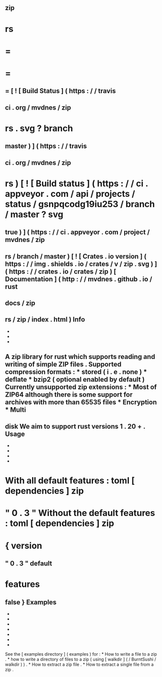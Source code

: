 zip
-
rs
=
=
=
=
=
=
[
!
[
Build
Status
]
(
https
:
/
/
travis
-
ci
.
org
/
mvdnes
/
zip
-
rs
.
svg
?
branch
=
master
)
]
(
https
:
/
/
travis
-
ci
.
org
/
mvdnes
/
zip
-
rs
)
[
!
[
Build
status
]
(
https
:
/
/
ci
.
appveyor
.
com
/
api
/
projects
/
status
/
gsnpqcodg19iu253
/
branch
/
master
?
svg
=
true
)
]
(
https
:
/
/
ci
.
appveyor
.
com
/
project
/
mvdnes
/
zip
-
rs
/
branch
/
master
)
[
!
[
Crates
.
io
version
]
(
https
:
/
/
img
.
shields
.
io
/
crates
/
v
/
zip
.
svg
)
]
(
https
:
/
/
crates
.
io
/
crates
/
zip
)
[
Documentation
]
(
http
:
/
/
mvdnes
.
github
.
io
/
rust
-
docs
/
zip
-
rs
/
zip
/
index
.
html
)
Info
-
-
-
-
A
zip
library
for
rust
which
supports
reading
and
writing
of
simple
ZIP
files
.
Supported
compression
formats
:
*
stored
(
i
.
e
.
none
)
*
deflate
*
bzip2
(
optional
enabled
by
default
)
Currently
unsupported
zip
extensions
:
*
Most
of
ZIP64
although
there
is
some
support
for
archives
with
more
than
65535
files
*
Encryption
*
Multi
-
disk
We
aim
to
support
rust
versions
1
.
20
+
.
Usage
-
-
-
-
-
With
all
default
features
:
toml
[
dependencies
]
zip
=
"
0
.
3
"
Without
the
default
features
:
toml
[
dependencies
]
zip
=
{
version
=
"
0
.
3
"
default
-
features
=
false
}
Examples
-
-
-
-
-
-
-
-
See
the
[
examples
directory
]
(
examples
)
for
:
*
How
to
write
a
file
to
a
zip
.
*
how
to
write
a
directory
of
files
to
a
zip
(
using
[
walkdir
]
(
/
BurntSushi
/
walkdir
)
)
.
*
How
to
extract
a
zip
file
.
*
How
to
extract
a
single
file
from
a
zip
.
